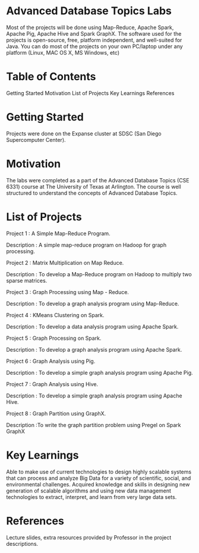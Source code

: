 # Advanced Database Topics Labs
Most of the projects will be done using  Map-Reduce, Apache Spark, Apache Pig, Apache Hive and Spark GraphX.
The software used for the projects is open-source, free, platform independent, and well-suited for Java. 
You can do most of the projects on your own PC/laptop under any platform (Linux, MAC OS X, MS Windows, etc)

# Table of Contents
Getting Started
Motivation
List of Projects
Key Learnings
References

# Getting Started
Projects were done on the Expanse cluster at SDSC (San Diego Supercomputer Center).

# Motivation
The labs were completed as a part of the Advanced Database Topics (CSE 6331) course at The University of Texas at Arlington. The course is well structured to understand the concepts of Advanced Database Topics.

# List of Projects

Project 1 : A Simple Map-Reduce Program. 

Description : A simple map-reduce program on Hadoop for graph processing.
	


Project 2 : Matrix Multiplication on Map Reduce.

Description : To develop a Map-Reduce program on Hadoop to multiply two sparse matrices.



Project 3 : Graph Processing using Map - Reduce.

Description : To develop a graph analysis program using Map-Reduce.



Project 4 : KMeans Clustering on Spark.

Description : To develop a data analysis program using Apache Spark.



Project 5 : Graph Processing on Spark.

Description : To develop a graph analysis program using Apache Spark.



Project 6 : Graph Analysis using Pig.

Description : To develop a simple graph analysis program using Apache Pig.



Project 7 : Graph Analysis using Hive.

Description : To develop a simple graph analysis program using Apache Hive.



Project 8 : Graph Partition using GraphX.

Description :To write the graph partition problem using Pregel on Spark GraphX



# Key Learnings
Able to make use of current technologies to design highly scalable systems that can process and analyze Big Data for a variety of scientific, social, and
environmental challenges.
Acquired knowledge and skills in designing new generation of scalable algorithms and using new data management technologies to extract, interpret, and learn from very large data sets.

# References
Lecture slides, extra resources provided by Professor in the project descriptions.

